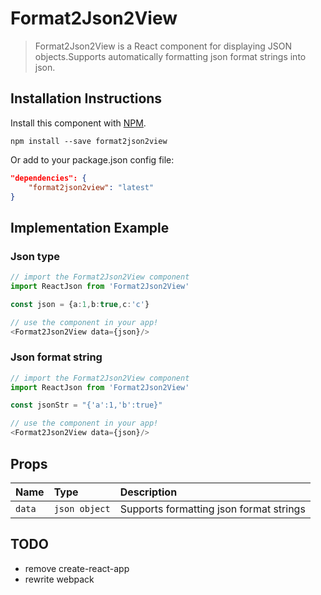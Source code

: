 # Format2Json2View 

> Format2Json2View is a React component for displaying JSON objects.Supports automatically formatting json format strings into json.  

## Installation Instructions
Install this component with [NPM](https://www.npmjs.com/package/format2json2view).
```shell
npm install --save format2json2view
```
Or add to your package.json config file:
```json
"dependencies": {
    "format2json2view": "latest"
}
```

## Implementation Example

### Json type

```typescript
// import the Format2Json2View component
import ReactJson from 'Format2Json2View'

const json = {a:1,b:true,c:'c'}

// use the component in your app!
<Format2Json2View data={json}/>
```

### Json format string

```typescript
// import the Format2Json2View component
import ReactJson from 'Format2Json2View'

const jsonStr = "{'a':1,'b':true}"

// use the component in your app!
<Format2Json2View data={json}/>
```

## Props

Name|Type|Description
|:---|:---|:---
`data` | `json object`| Supports formatting json format strings


## TODO

- remove create-react-app
- rewrite webpack

